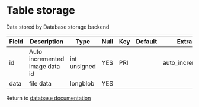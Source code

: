Table storage
===========
Data stored by Database storage backend

| Field | Description | Type | Null | Key | Default | Extra |
| ----- | ----------- | ---- | ---- | --- | ------- | ----- |
| id | Auto incremented image data id | int unsigned | YES | PRI |  | auto_increment |    
| data | file data | longblob | YES |  |  |  |    

Return to [database documentation](help/database)
